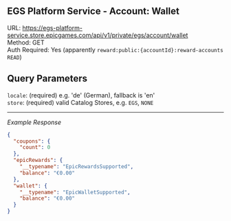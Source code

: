 ## EGS Platform Service - Account: Wallet

URL: https://egs-platform-service.store.epicgames.com/api/v1/private/egs/account/wallet \
Method: GET \
Auth Required: Yes (apparently `reward:public:{accountId}:reward-accounts	READ`)

## Query Parameters

`locale`: (required) e.g. 'de' (German), fallback is 'en' <br/>
`store`: (required) valid Catalog Stores, e.g. `EGS`, `NONE`

---

_Example Response_

```json
{
  "coupons": {
    "count": 0
  },
  "epicRewards": {
    "__typename": "EpicRewardsSupported",
    "balance": "€0.00"
  },
  "wallet": {
    "__typename": "EpicWalletSupported",
    "balance": "€0.00"
  }
}
```
